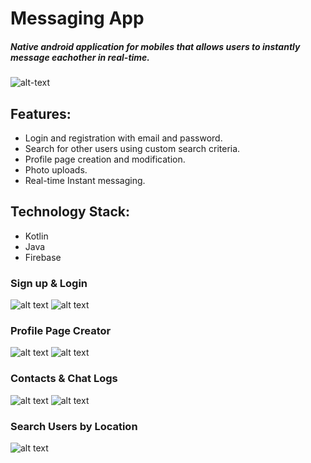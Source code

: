 # Messaging App

##### Native android application for mobiles that allows users to instantly message eachother in real-time.
![alt-text](https://github.com/swest06/SIApp/blob/master/si_images/si_op1.png "SI App")

## Features:
* Login and registration with email and password.
* Search for other users using custom search criteria.
* Profile page creation and modification. 
* Photo uploads.
* Real-time Instant messaging.

## Technology Stack:
* Kotlin
* Java
* Firebase

### Sign up & Login
![alt text](https://github.com/swest06/SIApp/blob/master/si_images/signup.png "sign up page") ![alt text](https://github.com/swest06/SIApp/blob/master/si_images/login.png "login page")


### Profile Page Creator
![alt text](https://github.com/swest06/SIApp/blob/master/si_images/profile1.png "profile page") ![alt text](https://github.com/swest06/SIApp/blob/master/si_images/profile2.png "profile page")

### Contacts & Chat Logs
![alt text](https://github.com/swest06/SIApp/blob/master/si_images/message2.png "Contacts") ![alt text](https://github.com/swest06/SIApp/blob/master/si_images/message1.png "Chat log")

### Search Users by Location
![alt text](https://github.com/swest06/SIApp/blob/master/si_images/si_5.PNG "User Search")


